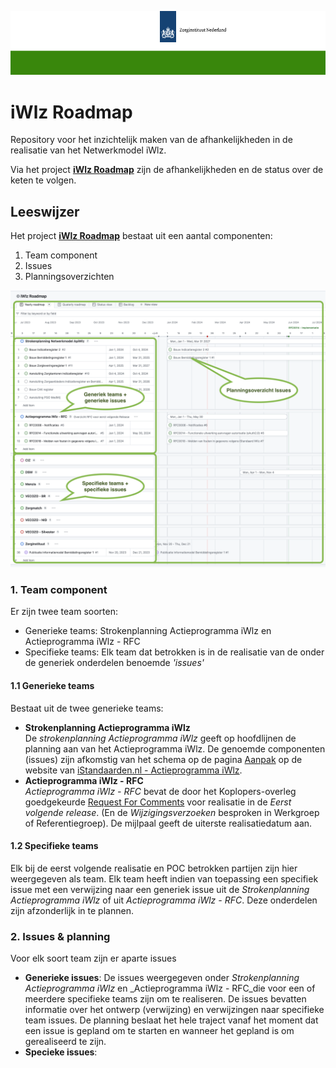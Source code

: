![header](/src/ZinBanner.png "template_header")

# iWlz Roadmap
Repository voor het inzichtelijk maken van de afhankelijkheden in de realisatie van het Netwerkmodel iWlz. 

Via het project **[iWlz Roadmap](https://github.com/orgs/iStandaarden/projects/11/views/2?pane=info)** zijn de afhankelijkheden en de status over de keten te volgen. 

## Leeswijzer
Het project **[iWlz Roadmap](https://github.com/orgs/iStandaarden/projects/11/views/2?pane=info)** bestaat uit een aantal componenten:
  1. Team component
  2. Issues
  3. Planningsoverzichten

![overzicht](/src/iWlz_Roadmap-overzicht.png "overzicht")

### 1. Team component
Er zijn twee team soorten:
-  Generieke teams: Strokenplanning Actieprogramma iWlz en Actieprogramma iWlz - RFC
-  Specifieke teams: Elk team dat betrokken is in de realisatie van de onder de generiek onderdelen benoemde _'issues'_

#### 1.1 Generieke teams
Bestaat uit de twee generieke teams:
- **Strokenplanning Actieprogramma iWlz**  
  De _strokenplanning Actieprogramma iWlz_ geeft op hoofdlijnen de planning aan van het Actieprogramma iWlz. De genoemde componenten (issues) zijn afkomstig van het schema op de pagina [Aanpak](https://www.istandaarden.nl/iwlz/actieprogramma/zo-pakken-we-het-aan) op de website van [iStandaarden.nl - Actieprogramma iWlz](https://www.istandaarden.nl/iwlz/actieprogramma/index).
- **Actieprogramma iWlz - RFC**  
  _Actieprogramma iWlz - RFC_ bevat de door het Koplopers-overleg goedgekeurde [Request For Comments](https://github.com/orgs/iStandaarden/projects/5/views/1) voor realisatie in de _Eerst volgende release_. (En de _Wijzigingsverzoeken_ besproken in Werkgroep of Referentiegroep). De mijlpaal geeft de uiterste realisatiedatum aan.

#### 1.2 Specifieke teams
Elk bij de eerst volgende realisatie en POC betrokken partijen zijn hier weergegeven als team. Elk team heeft indien van toepassing een specifiek issue met een verwijzing naar een generiek issue uit de _Strokenplanning Actieprogramma iWlz_ of uit _Actieprogramma iWlz - RFC_. Deze onderdelen zijn afzonderlijk in te plannen.

### 2. Issues & planning
Voor elk soort team zijn er aparte issues
  - **Generieke issues**: De issues weergegeven onder _Strokenplanning Actieprogramma iWlz_ en _Actieprogramma iWlz - RFC_die voor een of meerdere specifieke teams zijn om te realiseren. De issues bevatten informatie over het ontwerp (verwijzing) en verwijzingen naar specifieke team issues. De planning beslaat het hele traject vanaf het moment dat een issue is gepland om te starten en wanneer het gepland is om gerealiseerd te zijn.
  - **Specieke issues**: 

